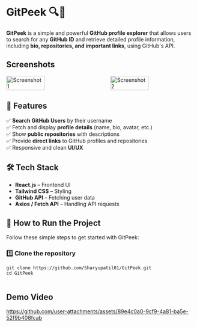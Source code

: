 # GitPeek 🔍🚀  
**GitPeek** is a simple and powerful **GitHub profile explorer** that allows users to search for any **GitHub ID** and retrieve detailed profile information, including **bio, repositories, and important links**, using GitHub's API.

## Screenshots

<div style="display: flex; justify-content: space-between; align-items:center">
  <img src="https://github.com/user-attachments/assets/966bba3f-7d9c-427f-b811-72057b24d183" alt="Screenshot 1" width="45%">
  <img src="https://github.com/user-attachments/assets/775b829a-42e6-4173-9abe-58a6ea00c0b2" alt="Screenshot 2" width="45%">
</div>



## 🌟 Features  
✅ **Search GitHub Users** by their username  
✅ Fetch and display **profile details** (name, bio, avatar, etc.)  
✅ Show **public repositories** with descriptions  
✅ Provide **direct links** to GitHub profiles and repositories  
✅ Responsive and clean **UI/UX**  

## 🛠️ Tech Stack  
- **React.js** – Frontend UI  
- **Tailwind CSS** – Styling  
- **GitHub API** – Fetching user data  
- **Axios / Fetch API** – Handling API requests  

## 📌 How to Run the Project  
Follow these simple steps to get started with GitPeek:  

### 1️⃣ Clone the repository  
```
git clone https://github.com/Sharyupatil01/GitPeek.git
cd GitPeek


```
## Demo Video


https://github.com/user-attachments/assets/89e4c0a0-9cf9-4a81-ba5e-52f9b408fcab





